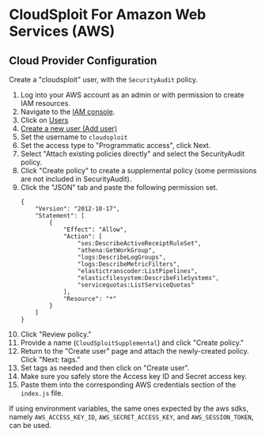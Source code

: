 # CloudSploit For Amazon Web Services (AWS)

## Cloud Provider Configuration
Create a "cloudsploit" user, with the `SecurityAudit` policy.

1. Log into your AWS account as an admin or with permission to create IAM resources.
1. Navigate to the [IAM console](https://console.aws.amazon.com/iam/home).
1. Click on [Users](https://console.aws.amazon.com/iam/home?region=us-east-1#/users) 
1. [Create a new user (Add user)](https://console.aws.amazon.com/iam/home?region=us-east-1#/users$new?step=details)
1. Set the username to `cloudsploit`
1. Set the access type to "Programmatic access", click Next.
1. Select "Attach existing policies directly" and select the SecurityAudit policy.
1. Click "Create policy" to create a supplemental policy (some permissions are not included in SecurityAudit).
1. Click the "JSON" tab and paste the following permission set.
    ```
    {
        "Version": "2012-10-17",
        "Statement": [
            {
                "Effect": "Allow",
                "Action": [
                    "ses:DescribeActiveReceiptRuleSet",
                    "athena:GetWorkGroup",
                    "logs:DescribeLogGroups",
                    "logs:DescribeMetricFilters",
                    "elastictranscoder:ListPipelines",
                    "elasticfilesystem:DescribeFileSystems",
                    "servicequotas:ListServiceQuotas"
                ],
                "Resource": "*"
            }
        ]
    }
    ```
1. Click "Review policy."
1. Provide a name (`CloudSploitSupplemental`) and click "Create policy."
1. Return to the "Create user" page and attach the newly-created policy. Click "Next: tags."
1. Set tags as needed and then click on "Create user".
1. Make sure you safely store the Access key ID and Secret access key.
1. Paste them into the corresponding AWS credentials section of the `index.js` file.

If using environment variables, the same ones expected by the aws sdks, namely `AWS_ACCESS_KEY_ID`, `AWS_SECRET_ACCESS_KEY`, and `AWS_SESSION_TOKEN`, can be used.
